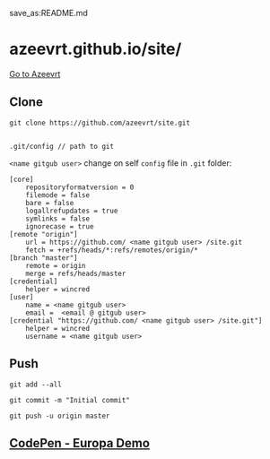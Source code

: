 
save_as:README.md

# azeevrt.github.io/site/

[Go to Azeevrt](http://azeevrt.github.io/site/)


## Clone

	git clone https://github.com/azeevrt/site.git


	.git/config // path to git 



`<name gitgub user>` change on self 
`config` file in `.git` folder:

	[core]
		repositoryformatversion = 0
		filemode = false
		bare = false
		logallrefupdates = true
		symlinks = false
		ignorecase = true
	[remote "origin"]
		url = https://github.com/ <name gitgub user> /site.git
		fetch = +refs/heads/*:refs/remotes/origin/*
	[branch "master"]
		remote = origin
		merge = refs/heads/master
	[credential]
		helper = wincred
	[user]
		name = <name gitgub user>
		email =  <email @ gitgub user>
	[credential "https://github.com/ <name gitgub user> /site.git"]
		helper = wincred
		username = <name gitgub user>


## Push

	git add --all

	git commit -m "Initial commit"

	git push -u origin master


## [CodePen - Europa Demo](https://codepen.io/NotNinja/full/BZjRMK)

